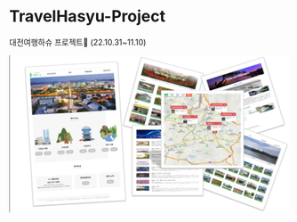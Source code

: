 # TravelHasyu-Project

대전여행하슈 프로젝트🌈 (22.10.31~11.10)

<div align=center> 
<img src="image/travel.png" width="600">
</div> 
<br>
